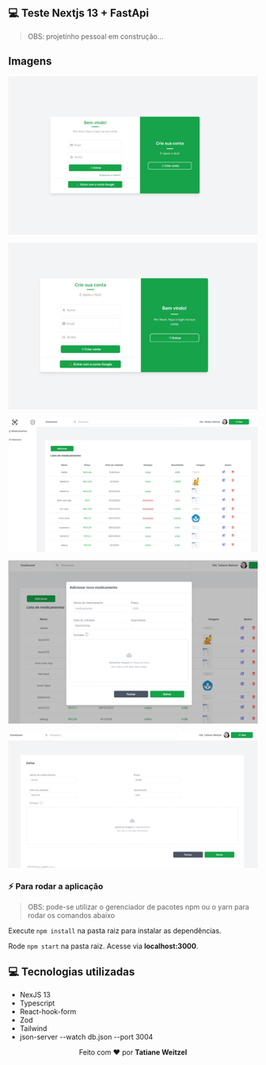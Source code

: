 ## 💻 Teste Nextjs 13 + FastApi

> OBS: projetinho pessoal em construção...

## Imagens

![login](/public/login.png)

![register](/public/criarconta.png)

![dashboard](/public/dashboard.png)

![modal](/public/modalCadastro.png)

![edit](/public/pageEdit.png)

### :zap: Para rodar a aplicação

> OBS: pode-se utilizar o gerenciador de pacotes npm ou o yarn para rodar os comandos abaixo

Execute `npm install` na pasta raiz para instalar as dependências.

Rode `npm start` na pasta raiz. Acesse via **localhost:3000**.

## 💻 Tecnologias utilizadas

- NexJS 13
- Typescript
- React-hook-form
- Zod
- Tailwind
- json-server --watch db.json --port 3004

 <p align="center">Feito com ❤️ por <strong>Tatiane Weitzel<p>
